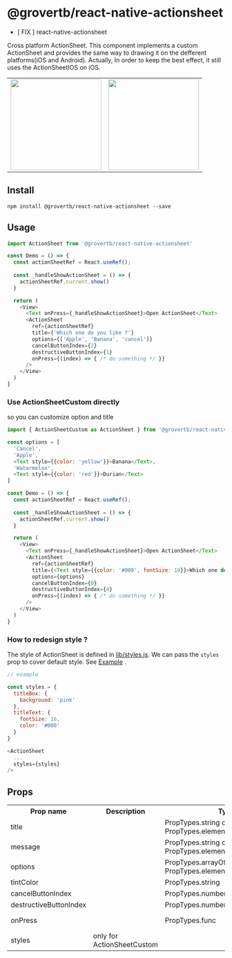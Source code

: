 # @grovertb/react-native-actionsheet

* [ FIX ] react-native-actionsheet

Cross platform ActionSheet. This component implements a custom ActionSheet  and provides the same way to drawing it on the defferent platforms(iOS and Android). Actually, In order to keep the best effect, it still uses the ActionSheetIOS on iOS.

<table>
  <tbody>
    <tr>
      <td align="center" valign="top">
        <img width="210" src="./docs/ios-custom.png">
      </td>
      <td align="center" valign="top">
        <img width="210" src="./docs/ios-native.png">
      </td>
    </tr>
  </tbody>
</table>

## Install

```
npm install @grovertb/react-native-actionsheet --save
```

## Usage

```js
import ActionSheet from '@grovertb/react-native-actionsheet'

const Demo = () => {
  const actionSheetRef = React.useRef();
  
  const _handleShowActionSheet = () => {
    actionSheetRef.current.show()
  }

  return (
    <View>
      <Text onPress={_handleShowActionSheet}>Open ActionSheet</Text>
      <ActionSheet
        ref={actionSheetRef}
        title={'Which one do you like ?'}
        options={['Apple', 'Banana', 'cancel']}
        cancelButtonIndex={2}
        destructiveButtonIndex={1}
        onPress={(index) => { /* do something */ }}
      />
    </View>
  )
}
```


### Use ActionSheetCustom directly

so you can customize option and title

```js
import { ActionSheetCustom as ActionSheet } from '@grovertb/react-native-actionsheet'

const options = [
  'Cancel', 
  'Apple', 
  <Text style={{color: 'yellow'}}>Banana</Text>,
  'Watermelon', 
  <Text style={{color: 'red'}}>Durian</Text>
]

const Demo = () => {
  const actionSheetRef = React.useRef();
  
  const _handleShowActionSheet = () => {
    actionSheetRef.current.show()
  }

  return (
    <View>
      <Text onPress={_handleShowActionSheet}>Open ActionSheet</Text>
      <ActionSheet
        ref={actionSheetRef}
        title={<Text style={{color: '#000', fontSize: 18}}>Which one do you like?</Text>}
        options={options}
        cancelButtonIndex={0}
        destructiveButtonIndex={4}
        onPress={(index) => { /* do something */ }}
      />
    </View>
  )
}
```

### How to redesign style ?

The style of ActionSheet is defined in [lib/styles.js](https://github.com/beefe/react-native-actionsheet/blob/master/lib/styles.js). We can pass the `styles` prop to cover default style. See [Example](https://github.com/beefe/react-native-actionsheet/blob/master/example/app/ExampleB.js#L48) .

```javascript
// example

const styles = {
  titleBox: {
    background: 'pink'
  },
  titleText: {
    fontSize: 16,
    color: '#000'
  }
}

<ActionSheet
  ...
  styles={styles}
/>
```

## Props

<!-- https://github.com/beefe/react-native-actionsheet/blob/master/lib/options.js -->

<table>
    <tr>
        <th>Prop name</th>
        <th>Description</th>
        <th>Type</th>
        <th>Default</th>
    </tr>
    <tr>
        <td>title</td>
        <td></td>
        <td>PropTypes.string or PropTypes.element</td>
        <td></td>
    </tr>
    <tr>
        <td>message</td>
        <td></td>
        <td>PropTypes.string or PropTypes.element</td>
        <td></td>
    </tr>
    <tr>
        <td>options</td>
        <td></td>
        <td>PropTypes.arrayOf([PropTypes.string, PropTypes.element])</td>
        <td></td>
    </tr>
    <tr>
        <td>tintColor</td>
        <td></td>
        <td>PropTypes.string</td>
        <td></td>
    </tr>
    <tr>
        <td>cancelButtonIndex</td>
        <td></td>
        <td>PropTypes.number</td>
        <td></td>
    </tr>
    <tr>
        <td>destructiveButtonIndex</td>
        <td></td>
        <td>PropTypes.number</td>
        <td></td>
    </tr>
    <tr>
        <td>onPress</td>
        <td></td>
        <td>PropTypes.func</td>
        <td>(index) => {}</td>
    </tr>
    <tr>
        <td>styles</td>
        <td>only for ActionSheetCustom</td>
        <td></td>
        <td>{}</td>
    </tr>
</table>
